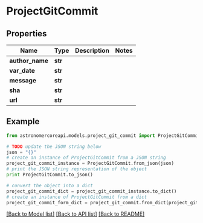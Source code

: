 # ProjectGitCommit


## Properties
Name | Type | Description | Notes
------------ | ------------- | ------------- | -------------
**author_name** | **str** |  | 
**var_date** | **str** |  | 
**message** | **str** |  | 
**sha** | **str** |  | 
**url** | **str** |  | 

## Example

```python
from astronomercoreapi.models.project_git_commit import ProjectGitCommit

# TODO update the JSON string below
json = "{}"
# create an instance of ProjectGitCommit from a JSON string
project_git_commit_instance = ProjectGitCommit.from_json(json)
# print the JSON string representation of the object
print ProjectGitCommit.to_json()

# convert the object into a dict
project_git_commit_dict = project_git_commit_instance.to_dict()
# create an instance of ProjectGitCommit from a dict
project_git_commit_form_dict = project_git_commit.from_dict(project_git_commit_dict)
```
[[Back to Model list]](../README.md#documentation-for-models) [[Back to API list]](../README.md#documentation-for-api-endpoints) [[Back to README]](../README.md)


